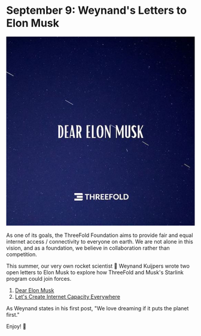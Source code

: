 # September 9: Weynand's Letters to Elon Musk

![](img/dearelonmusk2.jpg)

As one of its goals, the ThreeFold Foundation aims to provide fair and equal internet access / connectivity to everyone on earth. We are not alone in this vision, and as a foundation, we believe in collaboration rather than competition.

This summer, our very own rocket scientist 🚀 Weynand Kuijpers wrote two open letters to Elon Musk to explore how ThreeFold and Musk's Starlink program could join forces.

1. [Dear Elon Musk](https://medium.com/@kuijpersw/dear-elon-musk-ba2d7c9118be)
2. [Let's Create Internet Capacity Everywhere](https://medium.com/@kuijpersw/i-have-a-dream-ii-f3367bb3735e)

As Weynand states in his first post, "We love dreaming if it puts the planet first."

Enjoy! 💫